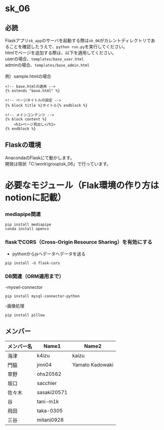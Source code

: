 # sk_06

## 必読

Flaskアプリ`sk_app`のサーバを起動する際は`sk_06`がカレントディレクトリであることを確認したうえで、`python run.py`を実行してください。\
htmlでページを追加する際は、以下を適用してください。\
userの場合、`templates/base_user.html`\
adminの場合、`templates/base_admin.html`\
\
例）sample.htmlの場合
```
<!-- base.htmlの適用 -->
{% extends "base.html" %}

<!-- ページタイトルの設定 -->
{% block title %}タイトル{% endblock %}

<!-- メインコンテンツ -->
{% block content %}
    <h1>ページ見出し</h1>
{% endblock %}
```

## Flaskの環境
AnacondaのFlaskにて動かします。
\
開発は現状「C:\work\group\sk_06」で行っています。

# 必要なモジュール（Flak環境の作り方はnotionに記載）
### mediapipe関連
```
pip install mediapipe
conda install opencv
```
### flaskでCORS（Cross-Origin Resource Sharing）を有効にする
- pythonからjsへデータへデータを送る
 ```
pip install -U flask-cors
```
### DB関連（ORM適用まで）
-myswl-connector
```
pip install mysql-connector-python
```
-画像処理
```
pip install pillow
```

## メンバー

| メンバー名 | Name1      | Name2        |
| ----- | ---------- | ------------ |
| 海津     | k4izu | kaizu  |
| 門脇    | jmn04 | Yamato Kadowaki  |
| 草野 | ohs20562 |  |
| 坂口    | sacchier |              |
| 佐々木    | sasaki20571 |  |
| 谷    | tani-m1k |  |
| 飛田    | taka-0305  |  |
| 三谷    | mitani0928 |  |
